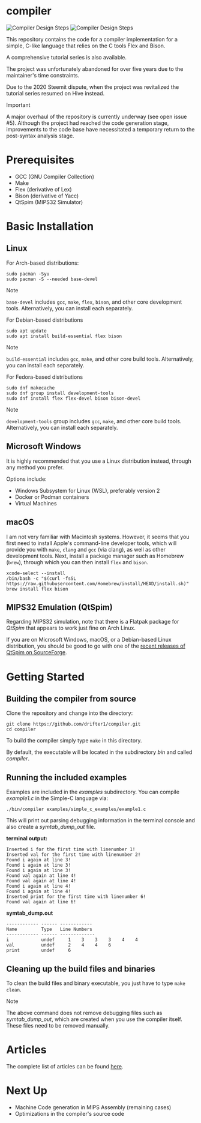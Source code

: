 # compiler

![Compiler Design Steps](/assets/steps_dark.jpg#gh-dark-mode-only)
![Compiler Design Steps](/assets/steps_light.jpg#gh-light-mode-only)

This repository contains the code for a compiler implementation for a simple, C-like language that relies on the C tools Flex and Bison.

A comprehensive tutorial series is also available.

The project was unfortunately abandoned for over five years due to the maintainer's time constraints.

Due to the 2020 Steemit dispute, when the project was revitalized the tutorial series resumed on Hive instead.

> [!IMPORTANT]
> A major overhaul of the repository is currently underway (see open issue #5). Although the project had reached the code generation stage, improvements to the code base have necessitated a temporary return to the post-syntax analysis stage.

# Prerequisites

- GCC (GNU Compiler Collection)
- Make
- Flex (derivative of Lex)
- Bison (derivative of Yacc)
- QtSpim (MIPS32 Simulator)


# Basic Installation

## Linux

For Arch-based distributions:
```
sudo pacman -Syu
sudo pacman -S --needed base-devel
```

> [!NOTE]
> `base-devel` includes `gcc`, `make`, `flex`, `bison`, and other core development tools. Alternatively, you can install each separately.


For Debian-based distributions
```
sudo apt update
sudo apt install build-essential flex bison
```

> [!NOTE]
> `build-essential` includes `gcc`, `make`, and other core build tools. Alternatively, you can install each separately.

For Fedora-based distributions
```
sudo dnf makecache
sudo dnf group install development-tools
sudo dnf install flex flex-devel bison bison-devel
```

> [!NOTE]
> `development-tools` group includes `gcc`, `make`, and other core build tools. Alternatively, you can install each separately.


## Microsoft Windows

It is highly recommended that you use a Linux distribution instead, through any method you prefer.

Options include:

- Windows Subsystem for Linux (WSL), preferably version 2
- Docker or Podman containers
- Virtual Machines

## macOS

I am not very familiar with Macintosh systems.
However, it seems that you first need to install Apple's command-line developer tools, which will provide you with `make`, `clang` and `gcc` (via clang), as well as other development tools.
Next, install a package manager such as Homebrew (`brew`), through which you can then install `flex` and `bison`.

```
xcode-select --install
/bin/bash -c "$(curl -fsSL https://raw.githubusercontent.com/Homebrew/install/HEAD/install.sh)"
brew install flex bison
```

## MIPS32 Emulation (QtSpim)

Regarding MIPS32 simulation, note that there is a Flatpak package for *QtSpim* that appears to work just fine on Arch Linux.

If you are on Microsoft Windows, macOS, or a Debian-based Linux distribution, you should be good to go with one of the [recent releases of QtSpim on SourceForge](https://sourceforge.net/projects/spimsimulator/files/).


# Getting Started

## Building the compiler from source

Clone the repository and change into the directory:

```
git clone https://github.com/drifter1/compiler.git
cd compiler
```

To build the compiler simply type `make` in this directory.

By default, the executable will be located in the subdirectory *bin* and called *compiler*.

## Running the included examples

Examples are included in the *examples* subdirectory. You can compile *example1.c* in the Simple-C language via:

```
./bin/compiler examples/simple_c_examples/example1.c
```

This will print out parsing debugging information in the terminal console and also create a *symtab_dump_out* file.

**terminal output:**
```
Inserted i for the first time with linenumber 1!
Inserted val for the first time with linenumber 2!
Found i again at line 3!
Found i again at line 3!
Found i again at line 3!
Found val again at line 4!
Found val again at line 4!
Found i again at line 4!
Found i again at line 4!
Inserted print for the first time with linenumber 6!
Found val again at line 6!
```

**symtab_dump.out**
```
------------ ------ ------------
Name         Type   Line Numbers
------------ ------ -------------
i            undef     1    3    3    3    4    4 
val          undef     2    4    4    6 
print        undef     6 
```

## Cleaning up the build files and binaries

To clean the build files and binary executable, you just have to type `make clean`.

> [!NOTE]
> The above command does not remove debugging files such as *symtab_dump_out*, which are created when you use the compiler itself. These files need to be removed manually.


# Articles

The complete list of articles can be found [here](/docs/articles.md).


# Next Up

- Machine Code generation in MIPS Assembly (remaining cases)
- Optimizations in the compiler's source code

